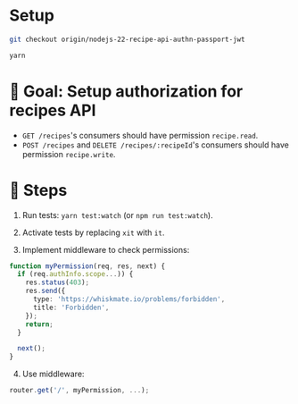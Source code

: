 # Setup

```sh
git checkout origin/nodejs-22-recipe-api-authn-passport-jwt

yarn
```

# 🎯 Goal: Setup authorization for recipes API

- `GET /recipes`'s consumers should have permission `recipe.read`.
- `POST /recipes` and `DELETE /recipes/:recipeId`'s consumers should have permission `recipe.write`.

# 📝 Steps

1. Run tests: `yarn test:watch` (or `npm run test:watch`).

2. Activate tests by replacing `xit` with `it`.

3. Implement middleware to check permissions:

```ts
function myPermission(req, res, next) {
  if (req.authInfo.scope...)) {
    res.status(403);
    res.send({
      type: 'https://whiskmate.io/problems/forbidden',
      title: 'Forbidden',
    });
    return;
  }

  next();
}
```

4. Use middleware:

```ts
router.get('/', myPermission, ...);
```
